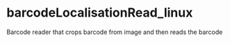 # barcodeLocalisationRead_linux
Barcode reader that crops  barcode from image and then reads the barcode

